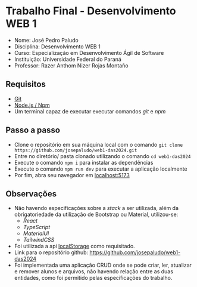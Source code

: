 
# Trabalho Final - Desenvolvimento WEB 1

- Nome: José Pedro Paludo
- Disciplina: Desenvolvimento WEB 1
- Curso: Especialização em Desenvolvimento Ágil de Software
- Instituição: Universidade Federal do Paraná
- Professor: Razer Anthom Nizer Rojas Montaño

## Requisitos

- [Git](https://git-scm.com/downloads)
- [Node.js / Npm](https://nodejs.org/en/download/package-manager)
- Um terminal capaz de executar executar comandos *git* e *npm*

## Passo a passo

- Clone o repositório em sua máquina local com o comando ```git clone https://github.com/josepaludo/web1-das2024.git```
- Entre no diretório/ pasta clonado utilizando o comando ```cd web1-das2024```
- Execute o comando ```npm i``` para instalar as dependências
- Execute o comando ```npm run dev``` para executar a aplicação localmente
- Por fim, abra seu navegador em [localhost:5173](http://localhost:5173)

## Observações

- Não havendo especificações sobre a *stack* a ser utilizada, além da obrigatoriedade da utilização de Bootstrap ou Material, utilizou-se:
    - *React*
    - *TypeScript*
    - *MaterialUI*
    - *TailwindCSS*
- Foi utilizada a api [localStorage](https://developer.mozilla.org/en-US/docs/Web/API/Window/localStorage) como requisitado.
- Link para o repositório github: https://github.com/josepaludo/web1-das2024
- Foi implementada uma aplicação CRUD onde se pode criar, ler, atualizar e remover alunos e arquivos, não havendo relação entre as duas entidades, como foi permitido pelas especificações do trabalho.

